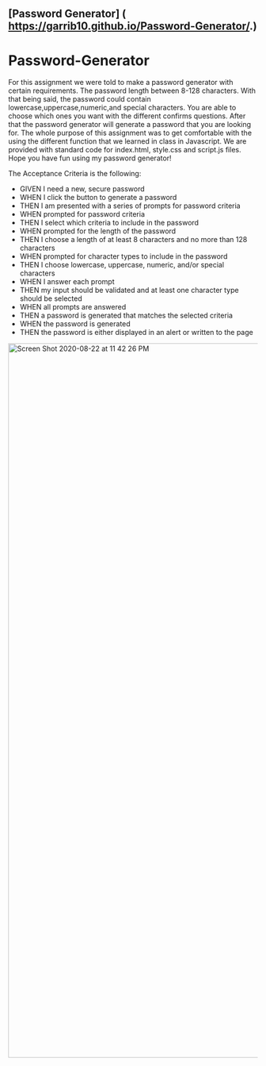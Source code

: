 ## [Password Generator] ( https://garrib10.github.io/Password-Generator/.)

# Password-Generator

For this assignment we were told to make a password generator with certain requirements. The password length between 8-128 characters. With that being said, the password could contain lowercase,uppercase,numeric,and special characters. You are able to choose which ones you want with the different confirms questions. After that the password generator will generate a password that you are looking for. The whole purpose of this assignment was to get comfortable with the using the different function that we learned in class in Javascript. We are provided with standard code for index.html, style.css and script.js files. Hope you have fun using my password generator! 

The Acceptance Criteria is the following: 

- GIVEN I need a new, secure password
- WHEN I click the button to generate a password
- THEN I am presented with a series of prompts for password criteria
- WHEN prompted for password criteria
- THEN I select which criteria to include in the password
- WHEN prompted for the length of the password
- THEN I choose a length of at least 8 characters and no more than 128 characters
- WHEN prompted for character types to include in the password
- THEN I choose lowercase, uppercase, numeric, and/or special characters
- WHEN I answer each prompt
- THEN my input should be validated and at least one character type should be selected
- WHEN all prompts are answered
- THEN a password is generated that matches the selected criteria
- WHEN the password is generated
- THEN the password is either displayed in an alert or written to the page

<img width="1440" alt="Screen Shot 2020-08-22 at 11 42 26 PM" src="https://user-images.githubusercontent.com/68867054/90970318-7d514f80-e4d1-11ea-9ad4-5cfa1e516227.png">

